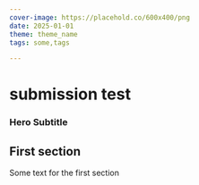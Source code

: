 ```yaml
---
cover-image: https://placehold.co/600x400/png
date: 2025-01-01
theme: theme_name
tags: some,tags

---
```


# submission test <!--{ as="img" mode="hero" src="https://placehold.co/600x400/png" }-->
### Hero Subtitle <!--{ style="font-size:1.5rem;opacity:0.7;margin-top:1rem;" }-->

## First section

Some text for the first section